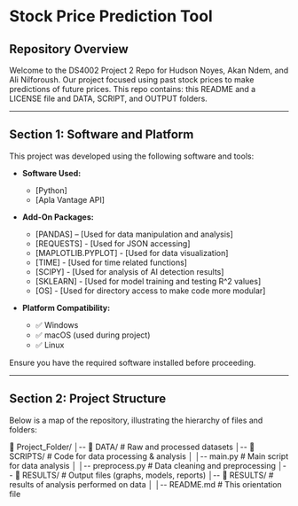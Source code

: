 # Stock Price Prediction Tool

## Repository Overview
Welcome to the DS4002 Project 2 Repo for Hudson Noyes, Akan Ndem, and Ali Nilforoush. Our project focused using past stock prices to make predictions of future prices. This repo contains: this README and a LICENSE file and DATA, SCRIPT, and OUTPUT folders.

---

## Section 1: Software and Platform  
This project was developed using the following software and tools:

- **Software Used:**  
  - [Python]
  - [Apla Vantage API]   
  
- **Add-On Packages:**  
  - [PANDAS] – [Used for data manipulation and analysis]
  - [REQUESTS] - [Used for JSON accessing]
  - [MAPLOTLIB.PYPLOT] - [Used for data visualization]
  - [TIME] - [Used for time related functions]
  - [SCIPY] - [Used for analysis of AI detection results]
  - [SKLEARN] - [Used for model training and testing R^2 values]
  - [OS] - [Used for directory access to make code more modular]
 
- **Platform Compatibility:**  
  - ✅ Windows  
  - ✅ macOS (used during project)  
  - ✅ Linux  

Ensure you have the required software installed before proceeding.

---

## Section 2: Project Structure  
Below is a map of the repository, illustrating the hierarchy of files and folders:

📂 Project_Folder/ │-- 📂 DATA/ # Raw and processed datasets │-- 📂 SCRIPTS/ # Code for data processing & analysis │ │-- main.py # Main script for data analysis │ │-- preprocess.py # Data cleaning and preprocessing │-- 📂 RESULTS/ # Output files (graphs, models, reports) │-- 📂 RESULTS/ # results of analysis performed on data │ │-- README.md # This orientation file
